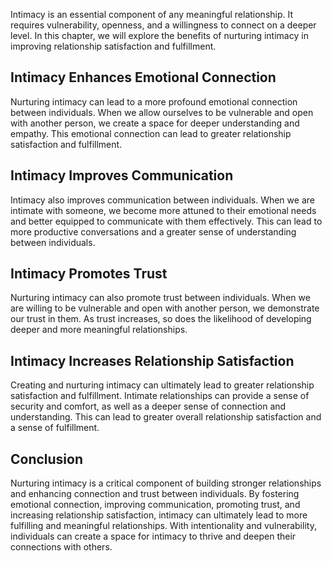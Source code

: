 
Intimacy is an essential component of any meaningful relationship. It requires vulnerability, openness, and a willingness to connect on a deeper level. In this chapter, we will explore the benefits of nurturing intimacy in improving relationship satisfaction and fulfillment.

Intimacy Enhances Emotional Connection
--------------------------------------

Nurturing intimacy can lead to a more profound emotional connection between individuals. When we allow ourselves to be vulnerable and open with another person, we create a space for deeper understanding and empathy. This emotional connection can lead to greater relationship satisfaction and fulfillment.

Intimacy Improves Communication
-------------------------------

Intimacy also improves communication between individuals. When we are intimate with someone, we become more attuned to their emotional needs and better equipped to communicate with them effectively. This can lead to more productive conversations and a greater sense of understanding between individuals.

Intimacy Promotes Trust
-----------------------

Nurturing intimacy can also promote trust between individuals. When we are willing to be vulnerable and open with another person, we demonstrate our trust in them. As trust increases, so does the likelihood of developing deeper and more meaningful relationships.

Intimacy Increases Relationship Satisfaction
--------------------------------------------

Creating and nurturing intimacy can ultimately lead to greater relationship satisfaction and fulfillment. Intimate relationships can provide a sense of security and comfort, as well as a deeper sense of connection and understanding. This can lead to greater overall relationship satisfaction and a sense of fulfillment.

Conclusion
----------

Nurturing intimacy is a critical component of building stronger relationships and enhancing connection and trust between individuals. By fostering emotional connection, improving communication, promoting trust, and increasing relationship satisfaction, intimacy can ultimately lead to more fulfilling and meaningful relationships. With intentionality and vulnerability, individuals can create a space for intimacy to thrive and deepen their connections with others.
